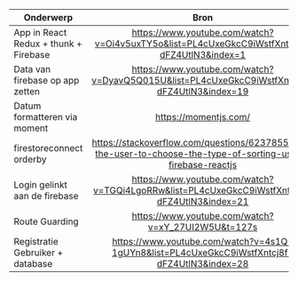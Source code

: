 |Onderwerp|Bron|
|--------|:----:|
|App in React Redux + thunk + Firebase|https://www.youtube.com/watch?v=Oi4v5uxTY5o&list=PL4cUxeGkcC9iWstfXntcj8f-dFZ4UtlN3&index=1
|Data van firebase op app zetten|https://www.youtube.com/watch?v=DyavQ5Q015U&list=PL4cUxeGkcC9iWstfXntcj8f-dFZ4UtlN3&index=19|
|Datum formatteren via moment|https://momentjs.com/|
|firestoreconnect orderby|https://stackoverflow.com/questions/62378557/let-the-user-to-choose-the-type-of-sorting-using-firebase-reactjs|
|Login gelinkt aan de firebase|https://www.youtube.com/watch?v=TGQi4LgoRRw&list=PL4cUxeGkcC9iWstfXntcj8f-dFZ4UtlN3&index=21|
|Route Guarding|https://www.youtube.com/watch?v=xY_27UI2W5U&t=127s|
|Registratie Gebruiker + database|https://www.youtube.com/watch?v=4s1Q-1gUYn8&list=PL4cUxeGkcC9iWstfXntcj8f-dFZ4UtlN3&index=28|
